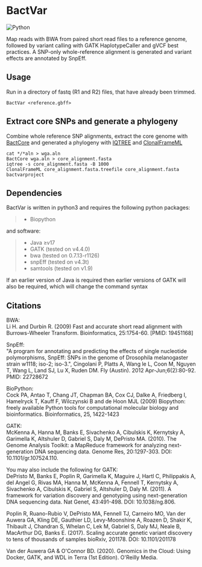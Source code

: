 # BactVar

![Python](https://badges.aleen42.com/src/python.svg) 

Map reads with BWA from paired short read files to a reference genome, followed by variant calling with GATK HaplotypeCaller and gVCF best practices. A SNP-only whole-reference alignment is generated and variant effects are annotated by SnpEff. 

## Usage
Run in a directory of fastq (R1 and R2) files, that have already been trimmed.

```shell
BactVar <reference.gbff>
```

## Extract core SNPs and generate a phylogeny

Combine whole reference SNP alignments, extract the core genome with [BactCore](https://github.com/moorembioinfo/BactCore) and generated a phylogeny with [IQTREE](https://github.com/Cibiv/IQ-TREE) and [ClonalFrameML](https://github.com/xavierdidelot/ClonalFrameML)


```shell
cat */*aln > wga.aln 
BactCore wga.aln > core_alignment.fasta
iqtree -s core_alignment.fasta -B 1000
ClonalFrameML core_alignment.fasta.treefile core_alignment.fasta bactvarproject
```

## Dependencies

BactVar is written in python3 and requires the following python packages:

> - Biopython

and software:

> - Java ≥v17
> - GATK (tested on v4.4.0) 
> - bwa (tested on 0.7.13-r1126)
> - snpEff (tested on v4.3t)
> - samtools (tested on v1.9)

If an earlier version of Java is required then earlier versions of GATK will also be required, which will change the command syntax


## Citations

BWA:  
Li H. and Durbin R. (2009) Fast and accurate short read alignment with Burrows-Wheeler Transform. Bioinformatics, 25:1754-60. [PMID: 19451168]

SnpEff:  
"A program for annotating and predicting the effects of single nucleotide polymorphisms, SnpEff: SNPs in the genome of Drosophila melanogaster strain w1118; iso-2; iso-3.", Cingolani P, Platts A, Wang le L, Coon M, Nguyen T, Wang L, Land SJ, Lu X, Ruden DM. Fly (Austin). 2012 Apr-Jun;6(2):80-92. PMID: 22728672

BioPython:  
Cock PA, Antao T, Chang JT, Chapman BA, Cox CJ, Dalke A, Friedberg I, Hamelryck T, Kauff F, Wilczynski B and de Hoon MJL (2009) Biopython: freely available Python tools for computational molecular biology and bioinformatics. Bioinformatics, 25, 1422-1423

GATK:  
McKenna A, Hanna M, Banks E, Sivachenko A, Cibulskis K, Kernytsky A, Garimella K, Altshuler D, Gabriel S, Daly M, DePristo MA. (2010). The Genome Analysis Toolkit: a MapReduce framework for analyzing next-generation DNA sequencing data. Genome Res, 20:1297-303. DOI: 10.1101/gr.107524.110.

You may also include the following for GATK:  
DePristo M, Banks E, Poplin R, Garimella K, Maguire J, Hartl C, Philippakis A, del Angel G, Rivas MA, Hanna M, McKenna A, Fennell T, Kernytsky A, Sivachenko A, Cibulskis K, Gabriel S, Altshuler D, Daly M. (2011). A framework for variation discovery and genotyping using next-generation DNA sequencing data. Nat Genet, 43:491-498. DOI: 10.1038/ng.806.

Poplin R, Ruano-Rubio V, DePristo MA, Fennell TJ, Carneiro MO, Van der Auwera GA, Kling DE, Gauthier LD, Levy-Moonshine A, Roazen D, Shakir K, Thibault J, Chandran S, Whelan C, Lek M, Gabriel S, Daly MJ, Neale B, MacArthur DG, Banks E. (2017). Scaling accurate genetic variant discovery to tens of thousands of samples bioRxiv, 201178. DOI: 10.1101/201178

Van der Auwera GA & O'Connor BD. (2020). Genomics in the Cloud: Using Docker, GATK, and WDL in Terra (1st Edition). O'Reilly Media.

